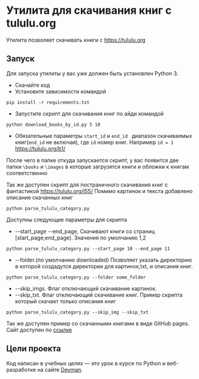 # Утилита для скачивания книг с tululu.org

Утилита позволяет скачивать книги с https://tululu.org


## Запуск

Для запуска утилиты у вас уже должен быть установлен Python 3.

- Скачайте код
- Установите зависимости командой
```
pip install -r requirements.txt
```
- Запустите скрипт для скачивания книг по айди командой
```
python download_books_by_id.py 5 10
```
- Обязательные параметры `start_id` и `end_id ` диапазон скачиваемых книг(`end_id` не включая), где `id`
номер книг. Например `id = 1` https://tululu.org/b1/

После чего в папке откуда запускается скрипт, у вас появится две папки `\books` и `\images` в которые загрузятся
книги и обложки к книгам соответственно

Так же доступен  скрипт для постраничного скачивания книг с фантастикой
https://tululu.org/l55/
Помимо картинок и текста добавлено описание скачанных книг
```
python parse_tululu_category.py
```

Доступны следующие параметры для скрипта
- --start_page --end_page, Скачивают книги cо страниц [start_page;end_page).
Значения по умолчанию 1,2
```
python parse_tululu_category.py --start_page 10 --end_page 11
```
- --folder.(по умолчанию downloaded) Позволяет указать директорию в которой создадутся директории для картинок,txt, и описания книг.
```
python parse_tululu_category.py --folder some_folder
```
- --skip_imgs. Флаг отключающий скачивание картинок.
- --skip_txt. Флаг отключающий скачивание книг.
Пример скрипта который скачает только описания книг
```
python parse_tululu_category.py --skip_img --skip_txt
```


Так же доступен пример со скачанными книгами в виде GitHub pages.
Сайт доступен по [ссылке](https://fergoth.github.io/l3_parser/pages/index1.html)
## Цели проекта

Код написан в учебных целях — это урок в курсе по Python и веб-разработке на сайте [Devman](https://dvmn.org).
